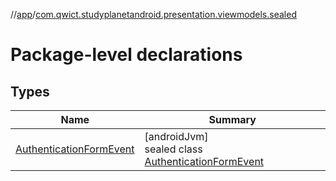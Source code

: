 //[app](../../index.md)/[com.qwict.studyplanetandroid.presentation.viewmodels.sealed](index.md)

# Package-level declarations

## Types

| Name | Summary |
|---|---|
| [AuthenticationFormEvent](-authentication-form-event/index.md) | [androidJvm]<br>sealed class [AuthenticationFormEvent](-authentication-form-event/index.md) |
